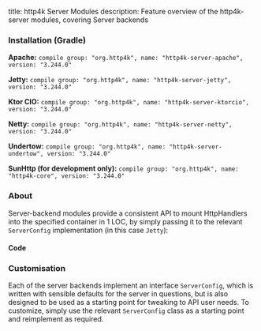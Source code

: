 title: http4k Server Modules
description: Feature overview of the http4k-server modules, covering Server backends

### Installation (Gradle)
**Apache:** ```compile group: "org.http4k", name: "http4k-server-apache", version: "3.244.0"```

**Jetty:** ```compile group: "org.http4k", name: "http4k-server-jetty", version: "3.244.0"```

**Ktor CIO:** ```compile group: "org.http4k", name: "http4k-server-ktorcio", version: "3.244.0"```

**Netty:** ```compile group: "org.http4k", name: "http4k-server-netty", version: "3.244.0"```

**Undertow:** ```compile group: "org.http4k", name: "http4k-server-undertow", version: "3.244.0"```

**SunHttp (for development only):** ```compile group: "org.http4k", name: "http4k-core", version: "3.244.0"```

### About
Server-backend modules provide a consistent API to mount HttpHandlers into the specified container in 1 LOC, by 
simply passing it to the relevant `ServerConfig` implementation (in this case `Jetty`):

#### Code [<img class="octocat"/>](https://github.com/http4k/http4k/blob/master/src/docs/guide/modules/servers/example_http.kt)
<script src="https://gist-it.appspot.com/https://github.com/http4k/http4k/blob/master/src/docs/guide/modules/servers/example_http.kt"></script>

### Customisation
Each of the server backends implement an interface `ServerConfig`, which is written with sensible defaults for the server in questions, 
but is also designed to be used as a starting point for tweaking to API user needs. To customize, simply use the relevant `ServerConfig` 
class as a starting point and reimplement as required.
